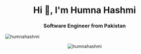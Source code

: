 <h1 align="center">Hi 👋, I'm Humna Hashmi</h1>
<h3 align="center">Software Engineer from Pakistan</h3>




<cente><p><img align="center" src="https://github-readme-stats.vercel.app/api/top-langs?username=humnahashmi&show_icons=true&locale=en&layout=compact" alt="humnahashmi" /></p> </center>

<center><p><img align="center" src="https://github-readme-streak-stats.herokuapp.com/?user=humnahashmi&" alt="humnahashmi" /></p></center>

